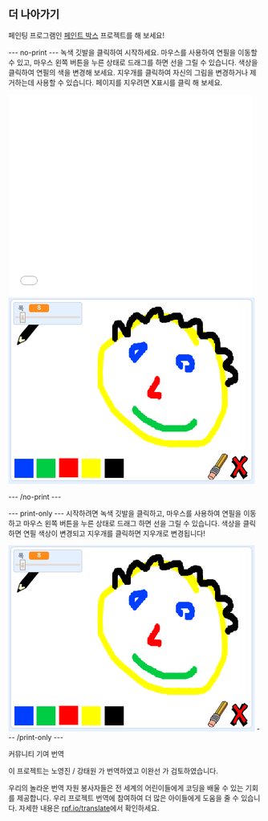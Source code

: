 ## 더 나아가기

페인팅 프로그램인 [페인트 박스](https://projects.raspberrypi.org/ko-KR/projects/paint-box?utm_source=pathway&utm_medium=whatnext&utm_campaign=projects) 프로젝트를 해 보세요!

--- no-print --- 녹색 깃발을 클릭하여 시작하세요. 마우스를 사용하여 연필을 이동할 수 있고, 마우스 왼쪽 버튼을 누른 상태로 드래그를 하면 선을 그릴 수 있습니다. 색상을 클릭하여 연필의 색을 변경해 보세요. 지우개를 클릭하여 자신의 그림을 변경하거나 제거하는데 사용할 수 있습니다. 페이지를 지우려면 X표시를 클릭 해 보세요.

<div class="scratch-preview">
  <iframe allowtransparency="true" width="485" height="402" src="//scratch.mit.edu/projects/embed/267243161/?autostart=false" frameborder="0" scrolling="no"></iframe>
  <img src="images/paint-box-showcase.png">
</div>

--- /no-print ---

--- print-only --- 시작하려면 녹색 깃발을 클릭하고, 마우스를 사용하여 연필을 이동하고 마우스 왼쪽 버튼을 누른 상태로 드래그 하면 선을 그릴 수 있습니다. 색상을 클릭하면 연필 색상이 변경되고 지우개를 클릭하면 지우개로 변경됩니다!

![쇼케이스](images/paint-box-showcase.png) --- /print-only ---


커뮤니티 기여 번역

이 프로젝트는 노영진 / 강태원 가 번역하였고 이완선 가 검토하였습니다.

우리의 놀라운 번역 자원 봉사자들은 전 세계의 어린이들에게 코딩을 배울 수 있는 기회를 제공합니다. 우리 프로젝트 번역에 참여하여 더 많은 아이들에게 도움을 줄 수 있습니다. 자세한 내용은 [rpf.io/translate](https://rpf.io/translate)에서 확인하세요.